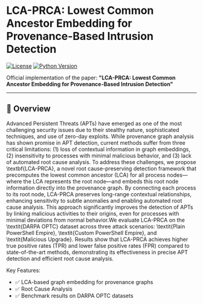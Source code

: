 # LCA-PRCA: Lowest Common Ancestor Embedding for Provenance-Based Intrusion Detection

[![License](https://v01canotypora.oss-cn-hangzhou.aliyuncs.com/img/license-MIT-blue.svg)](LICENSE)
[![Python Version](https://img.shields.io/badge/python-3.8%2B-blue)](https://www.python.org/)

Official implementation of the paper: 
**"LCA-PRCA: Lowest Common Ancestor Embedding for Provenance-Based Intrusion Detection"** 

---

## 📌 Overview
Advanced Persistent Threats (APTs) have emerged as one of the most challenging security issues due to their stealthy nature, sophisticated techniques, and use of zero-day exploits. While provenance graph analysis has shown promise in APT detection, current methods suffer from three critical limitations: (1) loss of contextual information in graph embeddings, (2) insensitivity to processes with minimal malicious behavior, and (3) lack of automated root cause analysis. To address these challenges, we propose \textbf{LCA-PRCA}, a novel root cause-preserving detection framework that precomputes the lowest common ancestor (LCA) for all process nodes—where the LCA represents the root node—and embeds this root node information directly into the provenance graph. By connecting each process to its root node, LCA-PRCA preserves long-range contextual relationships, enhancing sensitivity to subtle anomalies and enabling automated root cause analysis. This approach significantly improves the detection of APTs by linking malicious activities to their origins, even for processes with minimal deviations from normal behavior.We evaluate LCA-PRCA on the \textit{DARPA OPTC} dataset across three attack scenarios: \textit{Plain PowerShell Empire}, \textit{Custom PowerShell Empire}, and \textit{Malicious Upgrade}. Results show that LCA-PRCA achieves higher true positive rates (TPR) and lower false positive rates (FPR) compared to state-of-the-art methods, demonstrating its effectiveness in precise APT detection and efficient root cause analysis.

Key Features:

- ✅ LCA-based graph embedding for provenance graphs
- ✅ Root Cause Analysis
- ✅ Benchmark results on DARPA  OPTC datasets
